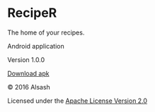 # RecipeR

The home of your recipes. 

Android application 

Version 1.0.0

[Download apk](../../raw/master/app/build/outputs/apk/app-debug.apk)


© 2016 Alsash

Licensed under the [Apache License Version 2.0](/../../blob/master/LICENSE)
